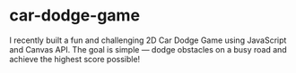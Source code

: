 # car-dodge-game
I recently built a fun and challenging 2D Car Dodge Game using JavaScript and Canvas API. The goal is simple — dodge obstacles on a busy road and achieve the highest score possible! 

